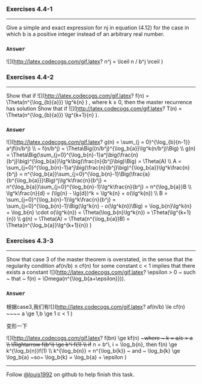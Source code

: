 ### Exercises 4.4-1
***
Give a simple and exact expression for nj in equation (4.12) for the case in which b is a positive integer instead of an arbitrary real number.

### `Answer`
![](http://latex.codecogs.com/gif.latex? n^j = \\lceil n / b^j \\rceil )


### Exercises 4.4-2
***
Show that if ![](http://latex.codecogs.com/gif.latex? f\(n\) = \\Theta\(n^{\\log_{b}{a}}\) \\lg^k{n} ) , where k ≥ 0, then the master recurrence has solution 
Show that if ![](http://latex.codecogs.com/gif.latex? T\(n\) = \\Theta\(n^{\\log_{b}{a}}\) \\lg^{k+1}{n} ).

### `Answer`
![](http://latex.codecogs.com/gif.latex? 
g\(n\) = \\sum_{j = 0}^{\\log_{b}{n-1}} a^jf\(n/b^j\) \\\\  ~ f\(n/b^j\) = \\Theta\\Big\(\(n/b^j\)^{\\log_b{a}}\\lg^k\(n/b^j\)\\Big\) \\\\
g\(n\) = \\Theta\\Big\(\\sum_{j=0}^{\\log_b{n}-1}a^j\\big\(\\frac{n}{b^j}\\big\)^{\\log_b{a}}\\lg^k\\big\(\\frac{n}{b^j}\\big\)\\Big\) = \\Theta\(A\) \\\\
A = \\sum_{j=0}^{\\log_b{n}-1}a^j\\big\(\\frac{n}{b^j}\\big\)^{\\log_b{a}}\\lg^k\\frac{n}{b^j}
   = n^{\\log_b{a}}\\sum_{j=0}^{\\log_b{n}-1}\\Big\(\\frac{a}{b^{\\log_b{a}}}\\Big\)^j\\lg^k\\frac{n}{b^j}
   = n^{\\log_b{a}}\\sum_{j=0}^{\\log_b{n}-1}\\lg^k\\frac{n}{b^j} 
   = n^{\\log_b{a}}B \\\\
\\lg^k\\frac{n}{d} = \(\\lg{n} - \\lg{d}\)^k = \\lg^k{n} + o\(\\lg^k{n}\) \\\\
B = \\sum_{j=0}^{\\log_b{n}-1}\\lg^k\\frac{n}{b^j}
     = \\sum_{j=0}^{\\log_b{n}-1}\\Big\(\\lg^k{n} - o\(\\lg^k{n}\)\\Big\)
     = \\log_b{n}\\lg^k{n} + \\log_b{n} \\cdot o\(\\lg^k{n}\)
     = \\Theta\(\\log_b{n}\\lg^k{n}\)
     = \\Theta\(\\lg^{k+1}{n}\) \\\\
g\(n\) = \\Theta\(A\) = \\Theta\(n^{\\log_b{a}}B\) = \\Theta\(n^{\\log_b{a}}\\lg^{k+1}{n}\)
)


### Exercises 4.3-3
***
Show that case 3 of the master theorem is overstated, in the sense that the regularity condition af(n/b) ≤ cf(n) for some constant c < 1 implies that there exists a constant ![](http://latex.codecogs.com/gif.latex? \\epsilon > 0 ~ such ~ that ~ f\(n\) = \\Omega\(n^{\\log_b{a+\\epsilon}}\)). 
### `Answer`
根据case3,我们有![](http://latex.codecogs.com/gif.latex? af\(n/b\) \\le cf\(n\) ~~~~ a \\ge 1,b \\ge 1 c < 1 )

变形一下

![](http://latex.codecogs.com/gif.latex? f\(bn\) \\ge kf\(n\) ~~~where ~ k = a/c > a \\\\ \\Rightarrow f\(b^i\) \\ge k^i f\(1\) \\\\
if~~ n = b^i, i = \\log_b{n}, then f\(n\) \\ge k^{\\log_b{n}}f\(1\) \\\\
k^{\\log_b{n}} = n^{\\log_b{k}} ~ and ~ \\log_b{k} \\ge \\log_b{a} ~so~ \\log_b{k} = \\log_b{a} + \\epsilon
)

***
Follow [@louis1992](https://github.com/gzc) on github to help finish this task.


